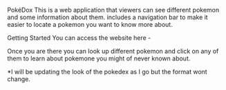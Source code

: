 PokéDox
This is a web application that viewers can see different pokemon and some information about them. includes a navigation bar to make it easier to locate a pokemon you want to know more about.

Getting Started
You can access the website here - 

Once you are there you can look up different pokemon and click on any of them to learn about pokemone you might of never known about.

*I will be updating the look of the pokedex as I go but the format wont change.